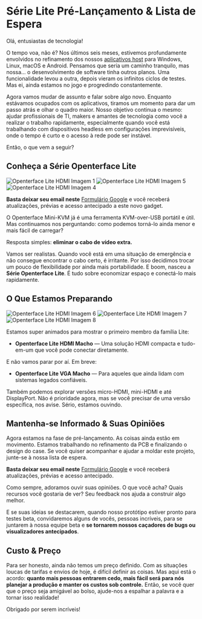 # Série Lite Pré-Lançamento & Lista de Espera

Olá, entusiastas de tecnologia!

O tempo voa, não é? Nos últimos seis meses, estivemos profundamente envolvidos no refinamento dos nossos [aplicativos host](/app) para Windows, Linux, macOS e Android. Pensamos que seria um caminho tranquilo, mas nossa... o desenvolvimento de software tinha outros planos. Uma funcionalidade levou a outra, depois vieram os infinitos ciclos de testes. Mas ei, ainda estamos no jogo e progredindo constantemente.

Agora vamos mudar de assunto e falar sobre algo novo. Enquanto estávamos ocupados com os aplicativos, tiramos um momento para dar um passo atrás e olhar o quadro maior. Nosso objetivo continua o mesmo: ajudar profissionais de TI, makers e amantes de tecnologia como você a realizar o trabalho rapidamente, especialmente quando você está trabalhando com dispositivos headless em configurações imprevisíveis, onde o tempo é curto e o acesso à rede pode ser instável.

Então, o que vem a seguir?

## Conheça a Série Openterface Lite

<img src="https://assets.openterface.com/images/minikvm-lite/hdmi-p1.webp" loading="lazy" alt="Openterface Lite HDMI Imagem 1" style="max-width: 100%; height: auto; max-height: 260px;">
<img src="https://assets.openterface.com/images/minikvm-lite/hdmi-p5.webp" loading="lazy" alt="Openterface Lite HDMI Imagem 5" style="max-width: 100%; height: auto; max-height: 260px;">
<img src="https://assets.openterface.com/images/minikvm-lite/hdmi-p4.webp" loading="lazy" alt="Openterface Lite HDMI Imagem 4" style="max-width: 100%; height: auto; max-height: 260px;">

**Basta deixar seu email neste** [Formulário Google](https://forms.gle/yaS1F5E5MSo8DWNZ6) e você receberá atualizações, prévias e acesso antecipado a este novo gadget.

O Openterface Mini-KVM já é uma ferramenta KVM-over-USB portátil e útil. Mas continuamos nos perguntando: como podemos torná-lo ainda menor e mais fácil de carregar?

Resposta simples: **eliminar o cabo de vídeo extra.**

Vamos ser realistas. Quando você está em uma situação de emergência e não consegue encontrar o cabo certo, é irritante. Por isso decidimos trocar um pouco de flexibilidade por ainda mais portabilidade. E boom, nasceu a **Série Openterface Lite**. É tudo sobre economizar espaço e conectá-lo mais rapidamente.

## O Que Estamos Preparando

<img src="https://assets.openterface.com/images/minikvm-lite/hdmi-p6.webp" loading="lazy" alt="Openterface Lite HDMI Imagem 6" style="max-width: 100%; height: auto; max-height: 260px;">
<img src="https://assets.openterface.com/images/minikvm-lite/hdmi-p7.webp" loading="lazy" alt="Openterface Lite HDMI Imagem 7" style="max-width: 100%; height: auto; max-height: 260px;">
<img src="https://assets.openterface.com/images/minikvm-lite/hdmi-p8.webp" loading="lazy" alt="Openterface Lite HDMI Imagem 8" style="max-width: 100%; height: auto; max-height: 260px;">

Estamos super animados para mostrar o primeiro membro da família Lite:

- **Openterface Lite HDMI Macho** — Uma solução HDMI compacta e tudo-em-um que você pode conectar diretamente.

E não vamos parar por aí. Em breve:

- **Openterface Lite VGA Macho** — Para aqueles que ainda lidam com sistemas legados confiáveis.

Também podemos explorar versões micro-HDMI, mini-HDMI e até DisplayPort. Não é prioridade agora, mas se você precisar de uma versão específica, nos avise. Sério, estamos ouvindo.

## Mantenha-se Informado & Suas Opiniões

Agora estamos na fase de pré-lançamento. As coisas ainda estão em movimento. Estamos trabalhando no refinamento da PCB e finalizando o design do case. Se você quiser acompanhar e ajudar a moldar este projeto, junte-se à nossa lista de espera.

**Basta deixar seu email neste** [Formulário Google](https://forms.gle/yaS1F5E5MSo8DWNZ6) e você receberá atualizações, prévias e acesso antecipado.

Como sempre, adoramos ouvir suas opiniões. O que você acha? Quais recursos você gostaria de ver? Seu feedback nos ajuda a construir algo melhor.

E se suas ideias se destacarem, quando nosso protótipo estiver pronto para testes beta, convidaremos alguns de vocês, pessoas incríveis, para se juntarem à nossa equipe beta e **se tornarem nossos caçadores de bugs ou visualizadores antecipados**.

## Custo & Preço

Para ser honesto, ainda não temos um preço definido. Com as situações loucas de tarifas e envios de hoje, é difícil definir as coisas. Mas aqui está o acordo: **quanto mais pessoas entrarem cedo, mais fácil será para nós planejar a produção e manter os custos sob controle.** Então, se você quer que o preço seja amigável ao bolso, ajude-nos a espalhar a palavra e a tornar isso realidade!

Obrigado por serem incríveis! 